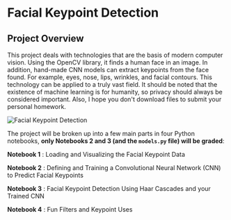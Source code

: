 [//]: # (Image References)

[image1]: ./images/key_pts_example.png "Facial Keypoint Detection"

# Facial Keypoint Detection

## Project Overview

This project deals with technologies that are the basis of modern computer vision. Using the OpenCV library, it finds a human face in an image. In addition, hand-made CNN models can extract keypoints from the face found. For example, eyes, nose, lips, wrinkles, and facial contours. This technology can be applied to a truly vast field. It should be noted that the existence of machine learning is for humanity, so privacy should always be considered important. Also, I hope you don't download files to submit your personal homework.

![Facial Keypoint Detection][image1]

The project will be broken up into a few main parts in four Python notebooks, **only Notebooks 2 and 3 (and the `models.py` file) will be graded**:

__Notebook 1__ : Loading and Visualizing the Facial Keypoint Data

__Notebook 2__ : Defining and Training a Convolutional Neural Network (CNN) to Predict Facial Keypoints

__Notebook 3__ : Facial Keypoint Detection Using Haar Cascades and your Trained CNN

__Notebook 4__ : Fun Filters and Keypoint Uses
